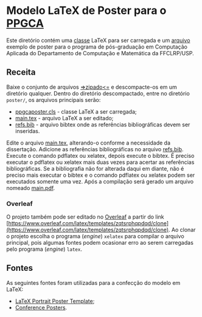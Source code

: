 # Modelo LaTeX de Poster para o [PPGCA](http://dcm.ffclrp.usp.br/ppgca/)

Este diretório contém uma [classe](ppgcaposter.cls) LaTeX para ser carregada e um
[arquivo](main.tex) exemplo de poster para o programa de pós-graduação
em Computação Aplicada do Departamento de Computação e Matemática da FFCLRP/USP.

## Receita

Baixe o conjunto de arquivos
[=>zipado<=](https://github.com/ajholanda/modelos-ppgca/archive/master.zip)
e descompacte-os em um diretório qualquer. Dentro do diretório
descompactado, entre no diretório `poster/`, os arquivos
principais serão:

- [ppgcaposter.cls](ppgcaposter.cls) - classe LaTeX a ser carregada;
- [main.tex](main.tex) - arquivo LaTeX a ser editado;
- [refs.bib](refs.bib) - arquivo bibtex onde as referências bibliográficas devem ser inseridas.

Edite o arquivo [main.tex](main.tex), alterando-o conforme a
necessidade da dissertação. Adicione as referências bibliográficas no
arquivo [refs.bib](refs.bib). Execute o comando pdflatex ou xelatex,
depois execute o bibtex.  É preciso executar o pdflatex ou xelatex
mais duas vezes para acertar as referências bibliográficas. Se a
bibliografia não for alterada daqui em diante, não é preciso mais
executar o bibtex e o comando pdflatex ou xelatex podem ser executados
somente uma vez. Após a compilação será gerado um arquivo nomeado
[main.pdf](main.pdf).

### Overleaf

O projeto também pode ser editado no
 [Overleaf](https://www.overleaf.com/latex/templates/modelo-de-poster-ppg-computacao-aplicada-dcm-usp/zqtsrphqpdqd#.Wx5xqmNKiV4)
 a partir do link
 [https://www.overleaf.com/latex/templates/zqtsrphqpdqd/clone](https://www.overleaf.com/latex/templates/zqtsrphqpdqd/clone). Ao
 clonar o projeto escolha o programa (_engine_) `xelatex` para
 compilar o arquivo principal, pois algumas fontes podem ocasionar
 erro ao serem carregadas pelo programa (_engine_) `latex`.



## Fontes

As seguintes fontes foram utilizadas para a confecção do modelo em LaTeX:

- [LaTeX Portrait Poster Template](https://www.overleaf.com/latex/examples/latex-portrait-poster-template/gybjbztdkvyg#);
- [Conference Posters](https://www.latextemplates.com/cat/conference-posters).